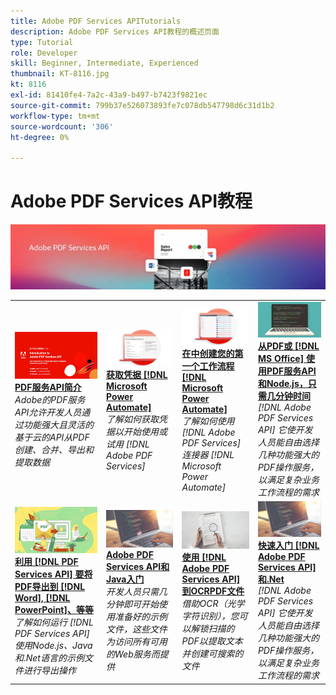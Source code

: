 ```yaml
---
title: Adobe PDF Services APITutorials
description: Adobe PDF Services API教程的概述页面
type: Tutorial
role: Developer
skill: Beginner, Intermediate, Experienced
thumbnail: KT-8116.jpg
kt: 8116
exl-id: 81410fe4-7a2c-43a9-b497-b7423f9821ec
source-git-commit: 799b37e526073893fe7c078db547798d6c31d1b2
workflow-type: tm+mt
source-wordcount: '306'
ht-degree: 0%

---
```


# Adobe PDF Services API教程

![PDF服务API横幅](../assets/pdfserviceshero.jpg)

<table style="table-layout:fixed">
<tr>
 <td>
   <a href="https://experienceleague.adobe.com/docs/adobe-developers-live-events/events/2021/oct2021/pdf-services-api.html">
      <img alt="PDF服务API简介" src="assets/introduction_1280.png" />
   </a>
    <div>
   <a href="https://experienceleague.adobe.com/docs/adobe-developers-live-events/events/2021/oct2021/pdf-services-api.html"><strong>PDF服务API简介</strong></a>
    </div>
    <em>Adobe的PDF服务API允许开发人员通过功能强大且灵活的基于云的API从PDF创建、合并、导出和提取数据</em>
    <br>
  </td>
  <td>
   <a href="getting-credentials-power-automate.md">
      <img alt="获取Microsoft Power Automate凭据" src="assets/createcredentials_1280.png" />
   </a>
    <div>
   <a href="getting-credentials-power-automate.md"><strong>获取凭据 [!DNL Microsoft Power Automate]</strong></a>
    </div>
    <em>了解如何获取凭据以开始使用或试用 [!DNL Adobe PDF Services]</em>
    <br>
  </td>
  <td>
   <a href="create-workflow-power-automate.md">
      <img alt="在Microsoft Power Automate中创建您的第一个工作流程" src="assets/firstflow_1280.png" />
   </a>
    <div>
   <a href="create-workflow-power-automate.md"><strong>在中创建您的第一个工作流程 [!DNL Microsoft Power Automate]</strong></a>
    </div>
    <em>了解如何使用 [!DNL Adobe PDF Services] 连接器 [!DNL Microsoft Power Automate]</em>
    <br>
  </td>
  <td>
   <a href="createpdffromhtml.md">
      <img alt="使用PDF服务API和Node.js，几分钟即可从HTML或MS Office创建PDF" src="assets/PDFServices_GettingStartedNode_thumb.jpg" />
   </a>
    <div>
   <a href="createpdffromhtml.md"><strong>从PDF或 [!DNL MS Office] 使用PDF服务API和Node.js，只需几分钟时间</strong></a>
    </div>
    <em>[!DNL Adobe PDF Services API] 它使开发人员能自由选择几种功能强大的PDF操作服务，以满足复杂业务工作流程的需求</em>
    <br>
  </td>
</tr>
<tr>
  <td>
   <a href="exportpdf.md">
      <img alt="使用PDF服务API将PDF导出到Word、PowerPoint等" src="assets/PDFServices_ExportPDF_thumb.jpg" />
   </a>
    <div>
   <a href="exportpdf.md"><strong>利用 [!DNL PDF Services API] 要将PDF导出到 [!DNL Word], [!DNL PowerPoint]、等等</strong></a>
    </div>
    <em>了解如何运行 [!DNL PDF Services API] 使用Node.js、Java和.Net语言的示例文件进行导出操作</em>
    <br>
  </td>
   <td>
   <a href="gettingstartedjava.md">
      <img alt="Adobe PDF Services API和Java入门" src="assets/PDFServices_GettingStartedJAVA_thumb.jpg" />
   </a>
    <div>
   <a href="gettingstartedjava.md"><strong>Adobe PDF Services API和Java入门</strong></a>
    </div>
    <em>开发人员只需几分钟即可开始使用准备好的示例文件，这些文件为访问所有可用的Web服务而提供</em>
    <br>
  </td>
   <td>
   <a href="ocr.md">
      <img alt="使用Adobe PDF Services API处理OCRPDF文件" src="assets/PDFServices_OCR_Thumb.jpg" />
   </a>
    <div>
   <a href="ocr.md"><strong>使用 [!DNL Adobe PDF Services API] 到OCRPDF文件</strong></a>
    </div>
    <em>借助OCR（光学字符识别），您可以解锁扫描的PDF以提取文本并创建可搜索的文件</em>
    <br>
  </td>
  <td>
   <a href="gettingstartednet.md">
      <img alt="Adobe PDF Services API和.Net入门" src="assets/PDFServices_GettingStartedNET_thumb.jpg" />
   </a>
    <div>
   <a href="gettingstartednet.md"><strong>快速入门 [!DNL Adobe PDF Services API] 和.Net</strong></a>
    </div>
    <em>[!DNL Adobe PDF Services API] 它使开发人员能自由选择几种功能强大的PDF操作服务，以满足复杂业务工作流程的需求</em>
    <br>
  </td>
</tr>
</table>
